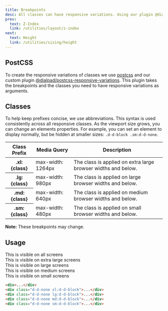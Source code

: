 ```yaml
---
title: Breakpoints
desc: All classes can have responsive variations. Using our plugin @dialpad/postcss-responsive-variations and configuring the breakpoint constants, you can create media queries represented in conditional prefixes. These prefixed classes allow you to apply a style or property within a specific breakpoint.
prev:
  text: Z-Index
  link: /utilities/layout/z-index
next:
  text: Height
  link: /utilities/sizing/height
---
```


## PostCSS
To create the responsive variations of classes we use <a href="https://www.npmjs.com/package/postcss">postcss</a> and our custom plugin
<a href="https://www.npmjs.com/package/@dialpad/postcss-responsive-variations">@dialpad/postcss-responsive-variations</a>.
This plugin takes the breakpoints and the classes you need to have responsive variations as arguments.

## Classes
To help keep prefixes concise, we use abbreviations. This syntax is used consistently across all responsive classes. As the viewport size grows, you can change an elements properties. For example, you can set an element to display normally, but be hidden at smaller sizes: `.d-d-block .sm:d-d-none`.

<table class="d-table">
  <thead>
    <tr>
      <th scope="col" class="d-w25p">Class Prefix</th>
      <th scope="col" class="d-w25p">Media Query</th>
      <th scope="col">Description</th>
    </tr>
  </thead>
  <tbody>
    <tr>
      <th scope="row" class="d-ff-mono d-fc-purple d-fw-normal d-fs12">.xl:{class}</th>
      <td class="d-ff-mono d-fc-orange d-fs12">max-width: 1264px</td>
      <td class="d-ff-mono d-fc-orange d-fs12">The class is applied on extra large browser widths and below.</td>
    </tr>
    <tr>
      <th scope="row" class="d-ff-mono d-fc-purple d-fw-normal d-fs12">.lg:{class}</th>
      <td class="d-ff-mono d-fc-orange d-fs12">max-width: 980px</td>
      <td class="d-ff-mono d-fc-orange d-fs12">The class is applied on large browser widths and below.</td>
    </tr>
    <tr>
      <th scope="row" class="d-ff-mono d-fc-purple d-fw-normal d-fs12">.md:{class}</th>
      <td class="d-ff-mono d-fc-orange d-fs12">max-width: 640px</td>
      <td class="d-ff-mono d-fc-orange d-fs12">The class is applied on medium browser widths and below.</td>
    </tr>
    <tr>
      <th scope="row" class="d-ff-mono d-fc-purple d-fw-normal d-fs12">.sm:{class}</th>
      <td class="d-ff-mono d-fc-orange d-fs12">max-width: 480px</td>
      <td class="d-ff-mono d-fc-orange d-fs12">The class is applied on small browser widths and below.</td>
    </tr>
  </tbody>
</table>

**Note:** These breakpoints may change.

## Usage
<code-well-header bgclass='d-bgc-purple-100'>
  <div class="d-fl-center d-w100p d-m8 d-p16 d-bgc-purple-300 d-bar4 d-fs20 d-fw-bold d-ta-center">This is visible on all screens</div>
  <div class="d-fl-center d-w100p d-m8 d-p16 d-bgc-purple-300 d-bar4 d-fs20 d-fw-bold d-ta-center d-d-none xl:d-d-block">This is visible on extra large screens</div>
  <div class="d-fl-center d-w100p d-m8 d-p16 d-bgc-purple-300 d-bar4 d-fs20 d-fw-bold d-ta-center d-d-none lg:d-d-block">This is visible on large screens</div>
  <div class="d-fl-center d-w100p d-m8 d-p16 d-bgc-purple-300 d-bar4 d-fs20 d-fw-bold d-ta-center d-d-none md:d-d-block">This is visible on medium screens</div>
  <div class="d-fl-center d-w100p d-m8 d-p16 d-bgc-purple-300 d-bar4 d-fs20 d-fw-bold d-ta-center d-d-none sm:d-d-block">This is visible on small screens</div>
</code-well-header>

```html
<div>...</div>
<div class="d-d-none xl:d-d-block">...</div>
<div class="d-d-none lg:d-d-block">...</div>
<div class="d-d-none md:d-d-block">...</div>
<div class="d-d-none sm:d-d-block">...</div>
```
